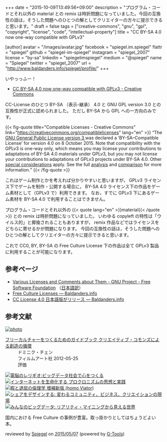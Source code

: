 +++
date = "2015-10-09T13:49:56+09:00"
description = "プログラム・コードとそれ以外の material との remix は時折問題になっていました。今回の互換性の話は，そうした問題へのひとつの解としてクリエイターの方々に提示できると思います。"
draft = false
tags = ["creative-commons", "gnu", "gpl", "copyright", "license", "code", "intellectual-property"]
title = "CC BY-SA 4.0 now one-way compatible with GPLv3"

[author]
  avatar = "/images/avatar.jpg"
  facebook = "spiegel.im.spiegel"
  flattr = "spiegel"
  github = "spiegel-im-spiegel"
  instagram = "spiegel_2007"
  license = "by-sa"
  linkedin = "spiegelimspiegel"
  medium = "@spiegel"
  name = "Spiegel"
  twitter = "spiegel_2007"
  url = "http://www.baldanders.info/spiegel/profile/"
+++

いやっっふー！

- [CC BY-SA 4.0 now one-way compatible with GPLv3 - Creative Commons](https://creativecommons.org/weblog/entry/46186)

CC-License のひとつ BY-SA （表示-継承） 4.0 と GNU GPL version 3.0 との互換性が正式に認められました。
ただし BY-SA から GPL への一方向のみです。

{{< fig-quote title="Compatible Licenses - Creative Commons" link="https://creativecommons.org/compatiblelicenses" lang="en" >}}
<q>The <a href="https://www.gnu.org/copyleft/gpl.html">GNU General Public License version 3 </a> was declared a <q>BY-SA–Compatible License</q> for version 4.0 on 8 October 2015. Note that compatibility with the GPLv3 is one-way only, which means you may license your contributions to adaptations of BY-SA 4.0 materials under GPLv3, but you may not license your contributions to adaptations of GPLv3 projects under BY-SA 4.0. Other <a href="https://wiki.creativecommons.org/wiki/ShareAlike_compatibility:_GPLv3#Considerations_for_adapters_applying_the_GPLv3" target="_blank">special considerations</a> apply. See the full <a href="https://wiki.creativecommons.org/wiki/ShareAlike_compatibility:_GPLv3">analysis</a> and <a href="https://wiki.creativecommons.org/wiki/ShareAlike_compatibility_analysis:_GPL">comparison</a> for more information.</q>
{{< /fig-quote >}}

これはゲーム制作とかを考えれば分かりやすいと思いますが， GPLv3 ライセンス下でゲームを制作・公開する場合に， BY-SA 4.0 ライセンス下の作品をゲーム素材として（GPLv3 で）利用できます。
なお，すでに GPLv3 下にあるゲーム素材を BY-SA 4.0 で利用することはできません。

プログラム・コードとそれ以外の {{< quote lang="en" >}}material{{< /quote >}} との remix は時折問題になっていました。
いわゆる copyleft の特性は「ウイルス的」と揶揄されることもありますが， remix 作品などではライセンスをどちらに寄せるかが問題になります。
今回の互換性の話は，そうした問題へのひとつの解としてクリエイターの方々に提示できると思います。

これで CC0, BY, BY-SA の Free Culture License 下の作品は全て GPLv3 製品に利用することが可能になります。

## 参考ページ

- [Various Licenses and Comments about Them - GNU Project - Free Software Foundation](http://www.gnu.org/licenses/license-list.en.html) （[日本語訳](http://www.gnu.org/licenses/license-list.ja.html)）
- [Free Culture Licenses — Baldanders.info](http://www.baldanders.info/spiegel/log2/000796.shtml)
- [CC License 4.0 日本語版がリリース — Baldanders.info](http://www.baldanders.info/spiegel/log2/000862.shtml)

## 参考文献

<div class="hreview" ><a class="item url" href="http://www.amazon.co.jp/exec/obidos/ASIN/4845911744/baldandersinf-22/"><img src="http://ecx.images-amazon.com/images/I/51pDWTdSdlL._SL160_.jpg" alt="photo" class="photo"  /></a><dl ><dt class="fn"><a class="item url" href="http://www.amazon.co.jp/exec/obidos/ASIN/4845911744/baldandersinf-22/">フリーカルチャーをつくるためのガイドブック  クリエイティブ・コモンズによる創造の循環</a></dt><dd>ドミニク・チェン </dd><dd>フィルムアート社 2012-05-25</dd><dd>評価<abbr class="rating" title="4"><img src="http://g-images.amazon.com/images/G/01/detail/stars-4-0.gif" alt="" /></abbr> </dd></dl><p class="similar"><a href="http://www.amazon.co.jp/exec/obidos/ASIN/4757103581/baldandersinf-22/" target="_top"><img src="http://images.amazon.com/images/P/4757103581.09._SCTHUMBZZZ_.jpg"  alt="電脳のレリギオ:ビッグデータ社会で心をつくる"  /></a> <a href="http://www.amazon.co.jp/exec/obidos/ASIN/4791767160/baldandersinf-22/" target="_top"><img src="http://images.amazon.com/images/P/4791767160.09._SCTHUMBZZZ_.jpg"  alt="インターネットを生命化する プロクロニズムの思想と実践"  /></a> <a href="http://www.amazon.co.jp/exec/obidos/ASIN/4778314379/baldandersinf-22/" target="_top"><img src="http://images.amazon.com/images/P/4778314379.09._SCTHUMBZZZ_.jpg"  alt="暇と退屈の倫理学 増補新版 (homo Viator)"  /></a> <a href="http://www.amazon.co.jp/exec/obidos/ASIN/4761525649/baldandersinf-22/" target="_top"><img src="http://images.amazon.com/images/P/4761525649.09._SCTHUMBZZZ_.jpg"  alt="シェアをデザインする: 変わるコミュニティ、ビジネス、クリエイションの現場"  /></a> <a href="http://www.amazon.co.jp/exec/obidos/ASIN/4757103506/baldandersinf-22/" target="_top"><img src="http://images.amazon.com/images/P/4757103506.09._SCTHUMBZZZ_.jpg"  alt="みんなのビッグデータ: リアリティ・マイニングから見える世界"  /></a> </p>
<p class="description">国内における Free Culture の事例が豊富。取っ掛かりとしてはちょうどよい本。</p>
<p class="gtools" >reviewed by <a href='#maker' class='reviewer'>Spiegel</a> on <abbr class="dtreviewed" title="2015-05-07">2015/05/07</abbr> (powered by <a href="http://www.goodpic.com/mt/aws/index.html" >G-Tools</a>)</p>
</div>
